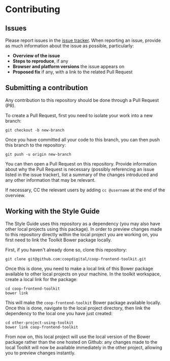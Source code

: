 # Contributing

## Issues

Please report issues in the [issue tracker](https://github.com/coopdigital/coop-frontend-toolkit/issues). When reporting an issue, provide as much information about the issue as possible, particularly:

- **Overview of the issue**
- **Steps to reproduce**, if any
- **Browser and platform versions** the issue appears on
- **Proposed fix** if any, with a link to the related Pull Request

## Submitting a contribution

Any contribution to this repository should be done through a Pull Request (PR).

To create a Pull Request, first you need to isolate your work into a new branch:

```
git checkout -b new-branch
```

Once you have committed all your code to this branch, you can then push this branch to the repository:

```
git push -u origin new-branch
```

You can then open a Pull Request on this repository. Provide information about why the Pull Request is necessary (possibly referencing an issue listed in the issue tracker), list a summary of the changes introduced and any other information that may be relevant.

If necessary, CC the relevant users by adding `cc @username` at the end of the overview.

## Working with the Style Guide

The Style Guide uses this repository as a dependency (you may also have other local projects using this package). In order to preview changes made to this repository directly within the local project you are working on, you first need to link the Toolkit Bower package locally.

First, if you haven't already done so, clone this repository:

```
git clone git@github.com:coopdigital/coop-frontend-toolkit.git
```

Once this is done, you need to make a local link of this Bower package available to other local projects on your machine. In the toolkit workspace, create a local link for the package:

```
cd coop-frontend-toolkit
bower link
```

This will make the `coop-frontend-toolkit` Bower package available locally. Once this is done, navigate to the local project directory, then link the dependency to the local one you have just created:

```
cd other-project-using-toolkit
bower link coop-frontend-toolkit
```

From now on, this local project will use the local version of the Bower package rather than the one hosted on Github: any changes made to the local Toolkit will now be available immediately in the other project, allowing you to preview changes instantly.
